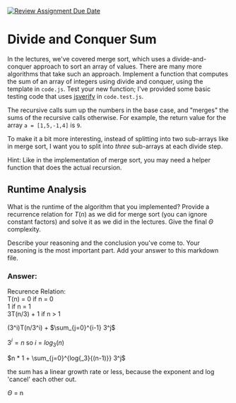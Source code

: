 [![Review Assignment Due Date](https://classroom.github.com/assets/deadline-readme-button-24ddc0f5d75046c5622901739e7c5dd533143b0c8e959d652212380cedb1ea36.svg)](https://classroom.github.com/a/E1vcEWuv)
# Divide and Conquer Sum

In the lectures, we've covered merge sort, which uses a divide-and-conquer
approach to sort an array of values. There are many more algorithms that take
such an approach. Implement a function that computes the sum of an array of
integers using divide and conquer, using the template in `code.js`. Test your
new function; I've provided some basic testing code that uses
[jsverify](https://jsverify.github.io/) in `code.test.js`.

The recursive calls sum up the numbers in the base case, and "merges" the sums
of the recursive calls otherwise. For example, the return value for the array `a
= [1,5,-1,4]` is `9`.

To make it a bit more interesting, instead of splitting into two sub-arrays like
in merge sort, I want you to split into *three* sub-arrays at each divide step.

Hint: Like in the implementation of merge sort, you may need a helper function
that does the actual recursion.

## Runtime Analysis

What is the runtime of the algorithm that you implemented? Provide a recurrence
relation for $T(n)$ as we did for merge sort (you can ignore constant factors)
and solve it as we did in the lectures. Give the final $\Theta$ complexity.

Describe your reasoning and the conclusion you've come to. Your reasoning is the
most important part. Add your answer to this markdown file.



### Answer:
Recurence Relation:<br/>
T(n) =  0	if n = 0<br/>
1		if n = 1<br/>
3T(n/3) + 1 	if n > 1<br/>

(3^i)T(n/3^i) + $\sum_{j=0}^{i-1} 3^j$ <br/> 

$3^i = n$  so $i$ = $log{_3}{(n)}$ <br/>

$n * 1 + \sum_{j=0}^{log{_3}{(n-1)}} 3^j$ <br/>

the sum has a linear growth rate or less, because the exponent and log 'cancel' each other out. <br/>

$\Theta$ = n



       

